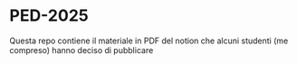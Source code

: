 # PED-2025
Questa repo contiene il materiale in PDF del notion che alcuni studenti (me compreso) hanno deciso di pubblicare
